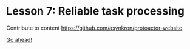 ﻿# Lesson 7: Reliable task processing

Contribute to content https://github.com/asynkron/protoactor-website 

[Go ahead!](../lesson-8)